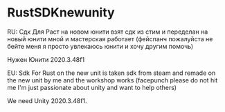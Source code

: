 # RustSDKnewunity

RU: 
 Сдк Для Раст на новом юнити взят сдк из стим и переделан на новый юнити мной и мастерская работает (фейспанч пожалуйста не бейте меня я просто увлекаюсь юнити и хочу другим помочь)

 Нужен Юнити 2020.3.48f1

 EU:
  Sdk For Rust on the new unit is taken sdk from steam and remade on the new unit by me and the workshop works (facepunch please do not hit me I'm just passionate about unity and want to help others)

  We need Unity 2020.3.48f1.

